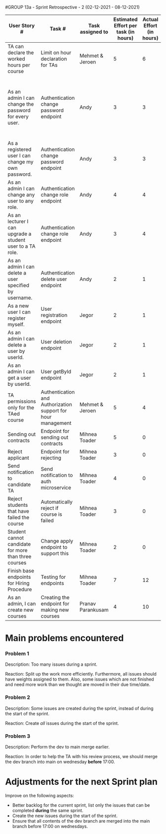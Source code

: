 #GROUP 13a - Sprint Retrospective - 2 (02-12-2021 - 08-12-2021)

| User Story #                                              | Task #                                                       | Task assigned to  | Estimated Effort per task (in hours) | Actual Effort (in hours) | Done (yes/no) | Notes                                                                                                           |
|-----------------------------------------------------------|--------------------------------------------------------------|-------------------|--------------------------------------|--------------------------|---------------|-----------------------------------------------------------------------------------------------------------------|
| TA can declare the worked hours per course                | Limit on hour declaration for TAs                            | Mehmet & Jeroen   | 5                                    | 6                        | Yes           |                                                                                                                 |
| As an admin I can change the password for every user.     | Authentication change password endpoint                      | Andy              | 3                                    | 3                        | Yes           | Changed the way change password works, since this did not actually work when the user was previously logged in. |
| As a registered user I can change my own password.        | Authentication change password endpoint                      | Andy              | 3                                    | 3                        | Yes           | Tested as well. Achieves 100% branch coverage.                                                                  |
| As an admin I can change any user to any role.            | Authentication change role endpoint                          | Andy              | 4                                    | 4                        | Yes           | Tested as well. Achieves 100% branch coverage.                                                                  |
| As an lecturer I can upgrade a student user to a TA role. | Authentication change role endpoint                          | Andy              | 3                                    | 4                        | Yes           | Tested as well. Achieves 100% branch coverage.                                                                  |
| As an admin I can delete a user specified by username.    | Authentication delete user endpoint                          | Andy              | 2                                    | 1                        | Yes           | Tested as well. Achieves 100% branch coverage.                                                                  |
| As a new user I can register myself.                      | User registration endpoint                                   | Jegor             | 2                                    | 1                        | Yes           | Tested as well. Achieves 100% branch coverage.                                                                  |
| As an admin I can delete a user by userId.                | User deletion endpoint                                       | Jegor             | 2                                    | 1                        | Yes           | Tested as well. Achieves 100% branch coverage.                                                                  |
| As an admin I can get a user by userId.                   | User getById endpoint                                        | Jegor             | 2                                    | 1                        | Yes           | Tested as well. Achieves 100% branch coverage.                                                                  |
| TA permissions only for the TAed course                   | Authentication and Authorization support for hour management | Mehmet & Jeroen   | 5                                    | 4                        | Yes           |                                                                                                                 |
| Sending out contracts                                     | Endpoint for sending out contracts                           | Mihnea Toader     | 5                                    | 0                        | No            | ...                                                                                                             |
| Reject applicant                                          | Endpoint for rejecting                                       | Mihnea Toader     | 3                                    | 0                        | No            | ...                                                                                                             |
| Send notification to candidate TA                         | Send notification to auth microservice                       | Mihnea Toader     | 4                                    | 0                        | No            | ...                                                                                                             |
| Reject students that have failed the course               | Automatically reject if course is failed                     | Mihnea Toader     | 3                                    | 0                        | No            | ...                                                                                                             |
| Student cannot candidate for more than three courses      | Change apply endpoint to support this                        | Mihnea Toader     | 2                                    | 0                        | No            | ...                                                                                                             |
| Finish base endpoints for Hiring Procedure                | Testing for endpoints                                        | Mihnea Toader     | 7                                    | 12                       | Yes           | ...                                                                                                             |
| As an admin, I can create new courses                     | Creating the endpoint for making new courses                 | Pranav Parankusam | 4                                    | 10                       | No            | Needs to add authentication to the endpoint                                                                     |

# Main problems encountered
### Problem 1

Description: Too many issues during a sprint.

Reaction: Split up the work more efficiently. Furthermore, all issues should have weights assigned to them.
Also, some issues which are not finished and need more work than we thought are moved in their due time/date.

### Problem 2

Description: Some issues are created during the sprint, instead of during the start of the sprint.

Reaction: Create *all* issues during the start of the sprint.

### Problem 3

Description: Perform the dev to main merge earlier.

Reaction: In order to help the TA with his review process, we should merge the dev branch into main on wednesday **before** 17:00.

# Adjustments for the next Sprint plan

Improve on the following aspects:

- Better backlog for the current sprint, list only the issues that can be completed **during** the same sprint.
- Create the new issues during the start of the sprint.
- Ensure that all contents of the dev branch are merged into the main branch before 17:00 on wednesdays.
